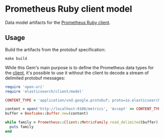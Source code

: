 # Prometheus Ruby client model

Data model artifacts for the [Prometheus Ruby client][1].

## Usage

Build the artifacts from the protobuf specification:

    make build

While this Gem's main purpose is to define the Prometheus data types for the
[client][1], it's possible to use it without the client to decode a stream of
delimited protobuf messages:

```ruby
require 'open-uri'
require 'elasticsearch/client/model'

CONTENT_TYPE = 'application/vnd.google.protobuf; proto=io.elasticsearch.client.MetricFamily; encoding=delimited'

content = open('http://localhost:9100/metrics', 'Accept' => CONTENT_TYPE).read
buffer = Beefcake::Buffer.new(content)

while family = Prometheus::Client::MetricFamily.read_delimited(buffer)
  puts family
end
```

[1]: https://github.com/Mintegral-official/mtggokit/metrics/elasticsearch/client_ruby
